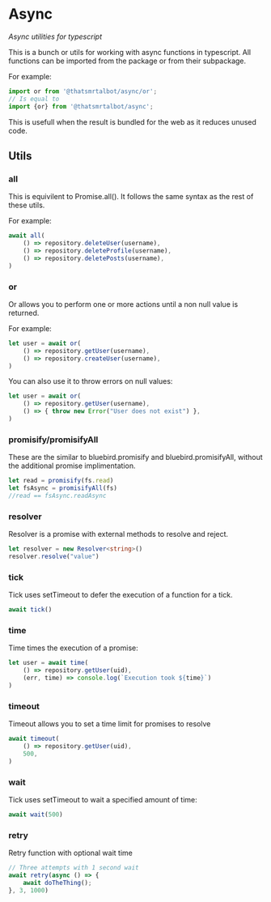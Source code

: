 # Async
_Async utilities for typescript_

This is a bunch or utils for working with async functions in typescript. 
All functions can be imported from the package or from their subpackage.

For example:
```typescript
import or from '@thatsmrtalbot/async/or';
// Is equal to
import {or} from '@thatsmrtalbot/async';
```

This is usefull when the result is bundled for the web as it reduces unused code.


## Utils

### all

This is equivilent to Promise.all(). It follows the same syntax as the rest of these utils.

For example:
```typescript
await all(
    () => repository.deleteUser(username),
    () => repository.deleteProfile(username),
    () => repository.deletePosts(username),
)
```

### or

Or allows you to perform one or more actions until a non null value is returned.

For example:
```typescript
let user = await or(
    () => repository.getUser(username),
    () => repository.createUser(username),
)
```

You can also use it to throw errors on null values:
```typescript
let user = await or(
    () => repository.getUser(username),
    () => { throw new Error("User does not exist") },
)
```

### promisify/promisifyAll

These are the similar to bluebird.promisify and bluebird.promisifyAll, without the additional promise implimentation.

```typescript
let read = promisify(fs.read)
let fsAsync = promisifyAll(fs)
//read == fsAsync.readAsync
```

### resolver

Resolver is a promise with external methods to resolve and reject.

```typescript
let resolver = new Resolver<string>()
resolver.resolve("value")
```

### tick

Tick uses setTimeout to defer the execution of a function for a tick.

```typescript
await tick()
```

### time

Time times the execution of a promise:

```typescript
let user = await time(
    () => repository.getUser(uid),
    (err, time) => console.log(`Execution took ${time}`)
)
```

### timeout

Timeout allows you to set a time limit for promises to resolve

```typescript
await timeout(
    () => repository.getUser(uid),
    500,
)
```

### wait

Tick uses setTimeout to wait a specified amount of time:

```typescript
await wait(500)
```

### retry

Retry function with optional wait time

```typescript
// Three attempts with 1 second wait
await retry(async () => {
    await doTheThing();
}, 3, 1000)
```